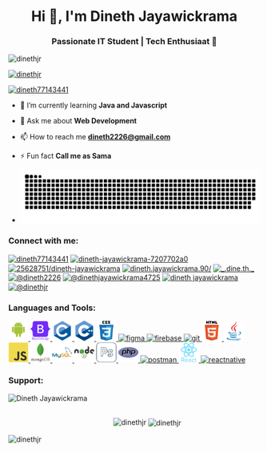 <h1 align="center">Hi 👋, I'm Dineth Jayawickrama</h1>
<h3 align="center">Passionate IT Student | Tech Enthusiaat 🤖</h3>

<p align="left"> <img src="https://komarev.com/ghpvc/?username=dinethjr&label=Profile%20views&color=0e75b6&style=flat" alt="dinethjr" /> </p>

<p align="left"> <a href="https://github.com/ryo-ma/github-profile-trophy"><img src="https://github-profile-trophy.vercel.app/?username=dinethjr" alt="dinethjr" /></a> </p>

<p align="left"> <a href="https://twitter.com/dineth77143441" target="blank"><img src="https://img.shields.io/twitter/follow/dineth77143441?logo=twitter&style=for-the-badge" alt="dineth77143441" /></a> </p>

- 🌱 I’m currently learning **Java and Javascript**

- 💬 Ask me about **Web Development**

- 📫 How to reach me **dineth2226@gmail.com**

- ⚡ Fun fact **Call me as Sama**
- <p align="center">
  <img  src="https://raw.githubusercontent.com/Elanza-48/Elanza-48/main/resources/img/github-contribution-grid-snake.svg"
    alt="example" />
</p>

<h3 align="left">Connect with me:</h3>
<p align="left">
<a href="https://twitter.com/dineth77143441" target="blank"><img align="center" src="https://raw.githubusercontent.com/rahuldkjain/github-profile-readme-generator/master/src/images/icons/Social/twitter.svg" alt="dineth77143441" height="30" width="40" /></a>
<a href="https://linkedin.com/in/dineth-jayawickrama-7207702a0" target="blank"><img align="center" src="https://raw.githubusercontent.com/rahuldkjain/github-profile-readme-generator/master/src/images/icons/Social/linked-in-alt.svg" alt="dineth-jayawickrama-7207702a0" height="30" width="40" /></a>
<a href="https://stackoverflow.com/users/25628751/dineth-jayawickrama" target="blank"><img align="center" src="https://raw.githubusercontent.com/rahuldkjain/github-profile-readme-generator/master/src/images/icons/Social/stack-overflow.svg" alt="25628751/dineth-jayawickrama" height="30" width="40" /></a>
<a href="https://fb.com/dineth.jayawickrama.90/" target="blank"><img align="center" src="https://raw.githubusercontent.com/rahuldkjain/github-profile-readme-generator/master/src/images/icons/Social/facebook.svg" alt="dineth.jayawickrama.90/" height="30" width="40" /></a>
<a href="https://instagram.com/_.dine.th._" target="blank"><img align="center" src="https://raw.githubusercontent.com/rahuldkjain/github-profile-readme-generator/master/src/images/icons/Social/instagram.svg" alt="_.dine.th._" height="30" width="40" /></a>
<a href="https://medium.com/@dineth2226" target="blank"><img align="center" src="https://raw.githubusercontent.com/rahuldkjain/github-profile-readme-generator/master/src/images/icons/Social/medium.svg" alt="@dineth2226" height="30" width="40" /></a>
<a href="https://www.youtube.com/@dinethjayawickrama4725" target="blank"><img align="center" src="https://raw.githubusercontent.com/rahuldkjain/github-profile-readme-generator/master/src/images/icons/Social/youtube.svg" alt="@dinethjayawickrama4725" height="30" width="40" /></a>
<a href="https://www.hackerrank.com/profile/dineth2226" target="blank"><img align="center" src="https://raw.githubusercontent.com/rahuldkjain/github-profile-readme-generator/master/src/images/icons/Social/hackerrank.svg" alt="dineth jayawickrama" height="30" width="40" /></a>
<a href="https://discord.gg/@dinethjr" target="blank"><img align="center" src="https://raw.githubusercontent.com/rahuldkjain/github-profile-readme-generator/master/src/images/icons/Social/discord.svg" alt="@dinethjr" height="30" width="40" /></a>
</p>

<h3 align="left">Languages and Tools:</h3>
<p align="left"> <a href="https://developer.android.com" target="_blank" rel="noreferrer"> <img src="https://raw.githubusercontent.com/devicons/devicon/master/icons/android/android-original-wordmark.svg" alt="android" width="40" height="40"/> </a> <a href="https://getbootstrap.com" target="_blank" rel="noreferrer"> <img src="https://raw.githubusercontent.com/devicons/devicon/master/icons/bootstrap/bootstrap-plain-wordmark.svg" alt="bootstrap" width="40" height="40"/> </a> <a href="https://www.cprogramming.com/" target="_blank" rel="noreferrer"> <img src="https://raw.githubusercontent.com/devicons/devicon/master/icons/c/c-original.svg" alt="c" width="40" height="40"/> </a> <a href="https://www.w3schools.com/cpp/" target="_blank" rel="noreferrer"> <img src="https://raw.githubusercontent.com/devicons/devicon/master/icons/cplusplus/cplusplus-original.svg" alt="cplusplus" width="40" height="40"/> </a> <a href="https://www.w3schools.com/css/" target="_blank" rel="noreferrer"> <img src="https://raw.githubusercontent.com/devicons/devicon/master/icons/css3/css3-original-wordmark.svg" alt="css3" width="40" height="40"/> </a> <a href="https://www.figma.com/" target="_blank" rel="noreferrer"> <img src="https://www.vectorlogo.zone/logos/figma/figma-icon.svg" alt="figma" width="40" height="40"/> </a> <a href="https://firebase.google.com/" target="_blank" rel="noreferrer"> <img src="https://www.vectorlogo.zone/logos/firebase/firebase-icon.svg" alt="firebase" width="40" height="40"/> </a> <a href="https://git-scm.com/" target="_blank" rel="noreferrer"> <img src="https://www.vectorlogo.zone/logos/git-scm/git-scm-icon.svg" alt="git" width="40" height="40"/> </a> <a href="https://www.w3.org/html/" target="_blank" rel="noreferrer"> <img src="https://raw.githubusercontent.com/devicons/devicon/master/icons/html5/html5-original-wordmark.svg" alt="html5" width="40" height="40"/> </a> <a href="https://www.java.com" target="_blank" rel="noreferrer"> <img src="https://raw.githubusercontent.com/devicons/devicon/master/icons/java/java-original.svg" alt="java" width="40" height="40"/> </a> <a href="https://developer.mozilla.org/en-US/docs/Web/JavaScript" target="_blank" rel="noreferrer"> <img src="https://raw.githubusercontent.com/devicons/devicon/master/icons/javascript/javascript-original.svg" alt="javascript" width="40" height="40"/> </a> <a href="https://www.mongodb.com/" target="_blank" rel="noreferrer"> <img src="https://raw.githubusercontent.com/devicons/devicon/master/icons/mongodb/mongodb-original-wordmark.svg" alt="mongodb" width="40" height="40"/> </a> <a href="https://www.mysql.com/" target="_blank" rel="noreferrer"> <img src="https://raw.githubusercontent.com/devicons/devicon/master/icons/mysql/mysql-original-wordmark.svg" alt="mysql" width="40" height="40"/> </a> <a href="https://nodejs.org" target="_blank" rel="noreferrer"> <img src="https://raw.githubusercontent.com/devicons/devicon/master/icons/nodejs/nodejs-original-wordmark.svg" alt="nodejs" width="40" height="40"/> </a> <a href="https://www.photoshop.com/en" target="_blank" rel="noreferrer"> <img src="https://raw.githubusercontent.com/devicons/devicon/master/icons/photoshop/photoshop-line.svg" alt="photoshop" width="40" height="40"/> </a> <a href="https://www.php.net" target="_blank" rel="noreferrer"> <img src="https://raw.githubusercontent.com/devicons/devicon/master/icons/php/php-original.svg" alt="php" width="40" height="40"/> </a> <a href="https://postman.com" target="_blank" rel="noreferrer"> <img src="https://www.vectorlogo.zone/logos/getpostman/getpostman-icon.svg" alt="postman" width="40" height="40"/> </a> <a href="https://reactjs.org/" target="_blank" rel="noreferrer"> <img src="https://raw.githubusercontent.com/devicons/devicon/master/icons/react/react-original-wordmark.svg" alt="react" width="40" height="40"/> </a> <a href="https://reactnative.dev/" target="_blank" rel="noreferrer"> <img src="https://reactnative.dev/img/header_logo.svg" alt="reactnative" width="40" height="40"/> </a> </p>

<h3 align="left">Support:</h3>
<p><a href="https://www.buymeacoffee.com/Dineth Jayawickrama"> <img align="left" src="https://cdn.buymeacoffee.com/buttons/v2/default-yellow.png" height="50" width="210" alt="Dineth Jayawickrama" /></a></p><br><br>

<p><img align="left" src="https://github-readme-stats.vercel.app/api/top-langs?username=dinethjr&show_icons=true&locale=en&layout=compact" alt="dinethjr" /></p>

<p>&nbsp;<img align="center" src="https://github-readme-stats.vercel.app/api?username=dinethjr&show_icons=true&locale=en" alt="dinethjr" /></p>

<p><img align="center" src="https://github-readme-streak-stats.herokuapp.com/?user=dinethjr&" alt="dinethjr" /></p>
